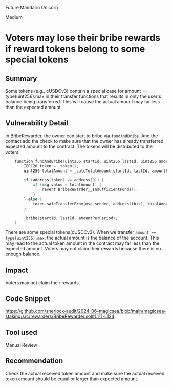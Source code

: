 Future Mandarin Unicorn

Medium

# Voters may lose their bribe rewards if reward tokens belong to some special tokens

## Summary
Some tokens (e.g., cUSDCv3) contain a special case for amount == type(uint256).max in their transfer functions that results in only the user's balance being transferred. This will cause the actual amount may far less than the expected amount.

## Vulnerability Detail
In BribeRewarder, the owner can start to bribe via `fundAndBribe`. And the contact add the check to make sure that the owner has already transferred expected amount to the contract. The tokens will be distributed to the voters.
```c
    function fundAndBribe(uint256 startId, uint256 lastId, uint256 amountPerPeriod) external payable onlyOwner {
        IERC20 token = _token();
        uint256 totalAmount = _calcTotalAmount(startId, lastId, amountPerPeriod);

        if (address(token) == address(0)) {
            if (msg.value < totalAmount) {
                revert BribeRewarder__InsufficientFunds();
            }
        } else {
            token.safeTransferFrom(msg.sender, address(this), totalAmount);
        }

        _bribe(startId, lastId, amountPerPeriod);
    }
```
There are some special tokens(cUSDCv3). When we transfer `amount == type(uint256).max`, the actual amount is the balance of the account. This may lead to the actual token amount in the contract may far less than the expected amount. Voters may not claim their rewards because there is no enough balance.

## Impact
Voters may not claim their rewards.

## Code Snippet
https://github.com/sherlock-audit/2024-06-magicsea/blob/main/magicsea-staking/src/rewarders/BribeRewarder.sol#L111-L124

## Tool used

Manual Review

## Recommendation
Check the actual received token amount and make sure the actual received token amount should be equal or larger than expected amount.